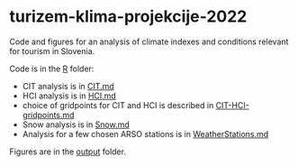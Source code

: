 # turizem-klima-projekcije-2022

Code and figures for an analysis of climate indexes and conditions relevant for tourism in Slovenia.

Code is in the [R](https://github.com/rokuk/turizem-klima-projekcije-2022/tree/main/R) folder:

-   CIT analysis is in [CIT.md](/R/CIT.md)
-   HCI analysis is in [HCI.md](/R/HCI.md)
-   choice of gridpoints for CIT and HCI is described in [CIT-HCI-gridpoints.md](/R/CIT-HCI-gridpoints.md)
-   Snow analysis is in [Snow.md](/R/Snow.md)
-   Analysis for a few chosen ARSO stations is in [WeatherStations.md](/R/WeatherStations.md)

Figures are in the [output](https://github.com/rokuk/turizem-klima-projekcije-2022/tree/main/output) folder.
